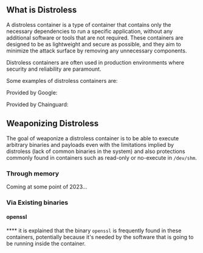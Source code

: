 ## What is Distroless

A distroless container is a type of container that contains only the necessary dependencies to run a specific application, without any additional software or tools that are not required. These containers are designed to be as lightweight and secure as possible, and they aim to minimize the attack surface by removing any unnecessary components.

Distroless containers are often used in production environments where security and reliability are paramount.

Some examples of distroless containers are:

Provided by Google: 

Provided by Chainguard: 

## Weaponizing Distroless

The goal of weaponize a distroless container is to be able to execute arbitrary binaries and payloads even with the limitations implied by distroless (lack of common binaries in the system) and also protections commonly found in containers such as read-only or no-execute in `/dev/shm`.

### Through memory

Coming at some point of 2023...

### Via Existing binaries

#### openssl

**** it is explained that the binary `openssl` is frequently found in these containers, potentially because it's needed by the software that is going to be running inside the container.
